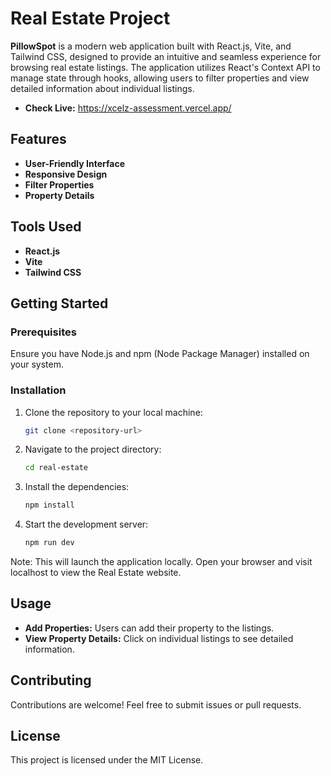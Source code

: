 # Real Estate Project

**PillowSpot** is a modern web application built with React.js, Vite, and Tailwind CSS, designed to provide an intuitive and seamless experience for browsing real estate listings. The application utilizes React's Context API to manage state through hooks, allowing users to filter properties and view detailed information about individual listings.

- **Check Live:** https://xcelz-assessment.vercel.app/

## Features

- **User-Friendly Interface**
- **Responsive Design**
- **Filter Properties**
- **Property Details**

## Tools Used

- **React.js**
- **Vite**
- **Tailwind CSS**

## Getting Started

### Prerequisites

Ensure you have Node.js and npm (Node Package Manager) installed on your system.

### Installation

1. Clone the repository to your local machine:

   ```bash
   git clone <repository-url>

2. Navigate to the project directory:

   ```bash
   cd real-estate
   
3. Install the dependencies:

   ```bash
   npm install

4. Start the development server:

   ```bash
   npm run dev

Note: This will launch the application locally. Open your browser and visit localhost to view the Real Estate website.

## Usage

- **Add Properties:** Users can add their property to the listings.
- **View Property Details:** Click on individual listings to see detailed information.

## Contributing
Contributions are welcome! Feel free to submit issues or pull requests.

## License
This project is licensed under the MIT License.
